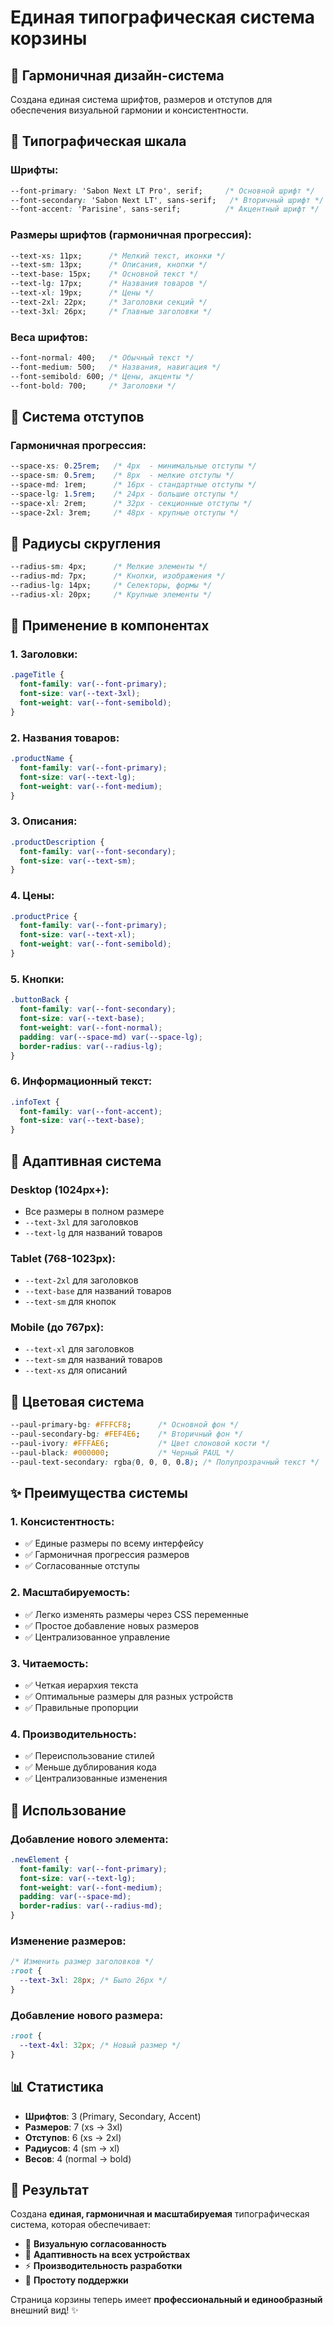 # Единая типографическая система корзины

## 🎨 **Гармоничная дизайн-система**

Создана единая система шрифтов, размеров и отступов для обеспечения визуальной гармонии и консистентности.

## 📝 **Типографическая шкала**

### **Шрифты:**
```css
--font-primary: 'Sabon Next LT Pro', serif;     /* Основной шрифт */
--font-secondary: 'Sabon Next LT', sans-serif;   /* Вторичный шрифт */
--font-accent: 'Parisine', sans-serif;          /* Акцентный шрифт */
```

### **Размеры шрифтов (гармоничная прогрессия):**
```css
--text-xs: 11px;      /* Мелкий текст, иконки */
--text-sm: 13px;      /* Описания, кнопки */
--text-base: 15px;    /* Основной текст */
--text-lg: 17px;      /* Названия товаров */
--text-xl: 19px;      /* Цены */
--text-2xl: 22px;     /* Заголовки секций */
--text-3xl: 26px;     /* Главные заголовки */
```

### **Веса шрифтов:**
```css
--font-normal: 400;   /* Обычный текст */
--font-medium: 500;   /* Названия, навигация */
--font-semibold: 600; /* Цены, акценты */
--font-bold: 700;     /* Заголовки */
```

## 📏 **Система отступов**

### **Гармоничная прогрессия:**
```css
--space-xs: 0.25rem;   /* 4px  - минимальные отступы */
--space-sm: 0.5rem;    /* 8px  - мелкие отступы */
--space-md: 1rem;      /* 16px - стандартные отступы */
--space-lg: 1.5rem;    /* 24px - большие отступы */
--space-xl: 2rem;      /* 32px - секционные отступы */
--space-2xl: 3rem;     /* 48px - крупные отступы */
```

## 🔄 **Радиусы скругления**

```css
--radius-sm: 4px;      /* Мелкие элементы */
--radius-md: 7px;      /* Кнопки, изображения */
--radius-lg: 14px;     /* Селекторы, формы */
--radius-xl: 20px;     /* Крупные элементы */
```

## 🎯 **Применение в компонентах**

### **1. Заголовки:**
```css
.pageTitle {
  font-family: var(--font-primary);
  font-size: var(--text-3xl);
  font-weight: var(--font-semibold);
}
```

### **2. Названия товаров:**
```css
.productName {
  font-family: var(--font-primary);
  font-size: var(--text-lg);
  font-weight: var(--font-medium);
}
```

### **3. Описания:**
```css
.productDescription {
  font-family: var(--font-secondary);
  font-size: var(--text-sm);
}
```

### **4. Цены:**
```css
.productPrice {
  font-family: var(--font-primary);
  font-size: var(--text-xl);
  font-weight: var(--font-semibold);
}
```

### **5. Кнопки:**
```css
.buttonBack {
  font-family: var(--font-secondary);
  font-size: var(--text-base);
  font-weight: var(--font-normal);
  padding: var(--space-md) var(--space-lg);
  border-radius: var(--radius-lg);
}
```

### **6. Информационный текст:**
```css
.infoText {
  font-family: var(--font-accent);
  font-size: var(--text-base);
}
```

## 📱 **Адаптивная система**

### **Desktop (1024px+):**
- Все размеры в полном размере
- `--text-3xl` для заголовков
- `--text-lg` для названий товаров

### **Tablet (768-1023px):**
- `--text-2xl` для заголовков
- `--text-base` для названий товаров
- `--text-sm` для кнопок

### **Mobile (до 767px):**
- `--text-xl` для заголовков
- `--text-sm` для названий товаров
- `--text-xs` для описаний

## 🎨 **Цветовая система**

```css
--paul-primary-bg: #FFFCF8;      /* Основной фон */
--paul-secondary-bg: #FEF4E6;    /* Вторичный фон */
--paul-ivory: #FFFAE6;           /* Цвет слоновой кости */
--paul-black: #000000;           /* Черный PAUL */
--paul-text-secondary: rgba(0, 0, 0, 0.8); /* Полупрозрачный текст */
```

## ✨ **Преимущества системы**

### **1. Консистентность:**
- ✅ Единые размеры по всему интерфейсу
- ✅ Гармоничная прогрессия размеров
- ✅ Согласованные отступы

### **2. Масштабируемость:**
- ✅ Легко изменять размеры через CSS переменные
- ✅ Простое добавление новых размеров
- ✅ Централизованное управление

### **3. Читаемость:**
- ✅ Четкая иерархия текста
- ✅ Оптимальные размеры для разных устройств
- ✅ Правильные пропорции

### **4. Производительность:**
- ✅ Переиспользование стилей
- ✅ Меньше дублирования кода
- ✅ Централизованные изменения

## 🔧 **Использование**

### **Добавление нового элемента:**
```css
.newElement {
  font-family: var(--font-primary);
  font-size: var(--text-lg);
  font-weight: var(--font-medium);
  padding: var(--space-md);
  border-radius: var(--radius-md);
}
```

### **Изменение размеров:**
```css
/* Изменить размер заголовков */
:root {
  --text-3xl: 28px; /* Было 26px */
}
```

### **Добавление нового размера:**
```css
:root {
  --text-4xl: 32px; /* Новый размер */
}
```

## 📊 **Статистика**

- **Шрифтов**: 3 (Primary, Secondary, Accent)
- **Размеров**: 7 (xs → 3xl)
- **Отступов**: 6 (xs → 2xl)
- **Радиусов**: 4 (sm → xl)
- **Весов**: 4 (normal → bold)

## 🎯 **Результат**

Создана **единая, гармоничная и масштабируемая** типографическая система, которая обеспечивает:

- 🎨 **Визуальную согласованность**
- 📱 **Адаптивность на всех устройствах**
- ⚡ **Производительность разработки**
- 🔧 **Простоту поддержки**

Страница корзины теперь имеет **профессиональный и единообразный** внешний вид! ✨
